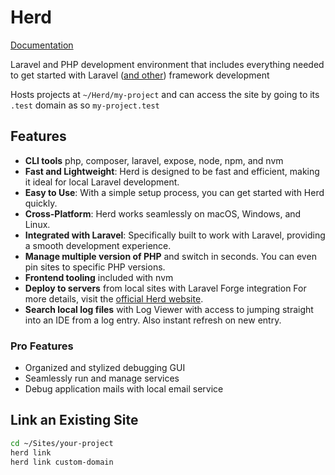 # Herd

[Documentation](https://herd.laravel.com/docs/1/getting-started/sites?ref=herd)

Laravel and PHP development environment that includes everything needed to get started with Laravel ([and other](https://herd.laravel.com/docs/1/extending-herd/supported-frameworks)) framework development

Hosts projects at `~/Herd/my-project` and can access the site by going to its `.test` domain as so `my-project.test`

## Features

- **CLI tools** php, composer, laravel, expose, node, npm, and nvm
- **Fast and Lightweight**: Herd is designed to be fast and efficient, making it ideal for local Laravel development.
- **Easy to Use**: With a simple setup process, you can get started with Herd quickly.
- **Cross-Platform**: Herd works seamlessly on macOS, Windows, and Linux.
- **Integrated with Laravel**: Specifically built to work with Laravel, providing a smooth development experience.
- **Manage multiple version of PHP** and switch in seconds. You can even pin sites to specific PHP versions.
- **Frontend tooling** included with nvm
- **Deploy to servers** from local sites with Laravel Forge integration
For more details, visit the [official Herd website](https://herd.laravel.com).
- **Search local log files** with Log Viewer with access to jumping straight into an IDE from a log entry. Also instant refresh on new entry.

### Pro Features

- Organized and stylized debugging GUI
- Seamlessly run and manage services
- Debug application mails with local email service


## Link an Existing Site

```bash
cd ~/Sites/your-project
herd link
herd link custom-domain
```